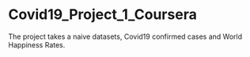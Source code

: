 
# Covid19_Project_1_Coursera

The project takes a naive datasets, Covid19 confirmed cases and World Happiness Rates.
